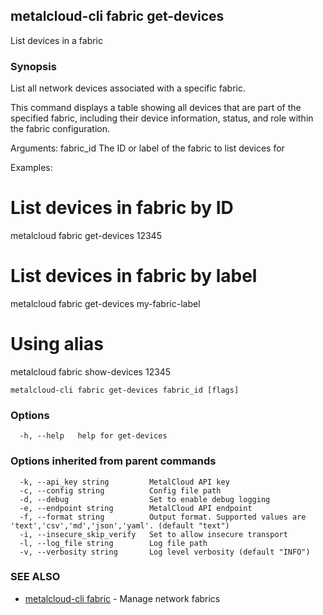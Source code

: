 ## metalcloud-cli fabric get-devices

List devices in a fabric

### Synopsis

List all network devices associated with a specific fabric.

This command displays a table showing all devices that are part of the specified fabric,
including their device information, status, and role within the fabric configuration.

Arguments:
  fabric_id    The ID or label of the fabric to list devices for

Examples:
  # List devices in fabric by ID
  metalcloud fabric get-devices 12345
  
  # List devices in fabric by label
  metalcloud fabric get-devices my-fabric-label
  
  # Using alias
  metalcloud fabric show-devices 12345

```
metalcloud-cli fabric get-devices fabric_id [flags]
```

### Options

```
  -h, --help   help for get-devices
```

### Options inherited from parent commands

```
  -k, --api_key string         MetalCloud API key
  -c, --config string          Config file path
  -d, --debug                  Set to enable debug logging
  -e, --endpoint string        MetalCloud API endpoint
  -f, --format string          Output format. Supported values are 'text','csv','md','json','yaml'. (default "text")
  -i, --insecure_skip_verify   Set to allow insecure transport
  -l, --log_file string        Log file path
  -v, --verbosity string       Log level verbosity (default "INFO")
```

### SEE ALSO

* [metalcloud-cli fabric](metalcloud-cli_fabric.md)	 - Manage network fabrics

